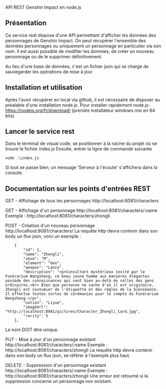 
 API REST Genshin Impact en node.js
## Présentation
Ce service rest dispose d'une API permettant d'afficher les données des personnages de Genshin Impact. 
On peut récupérer l'ensemble des données personnages ou uniquement un personnage en particulier via son nom.
Il est aussi possible de modifier les données, de créer un nouveau personnage ou de le supprimer définitivement.

Au lieu d'une base de données, c'est un fichier json qui se charge de sauvegarder les opérations de mise à jour.

## Installation et utilisation
Après l'avoir récupérer en local via github, il est nécessaire de disposer au préalable d'une installation node.js.
Pour installer rapidement node.js : https://nodejs.org/fr/download/ (prendre installateur windows msi en 64 bits)

## Lancer le service rest
Dans le terminal de visual code, se positionner à la racine du projet où se trouve le fichier index.js
Ensuite, entrer la ligne de commande suivante
```
node .\index.js
```
Si tout se passe bien, un message 'Serveur à l'écoute' s'affichera dans la console. 

## Documentation sur les points d'entrées REST
GET - Affichage de tous les personnages
http://localhost:8081/characters

GET - Affichage d'un personnage
http://localhost:8081/characters/:name
Exemple : http://localhost:8081/characters/zhongli

POST - Création d'un nouveau personnage
http://localhost:8081/characters/
La requête http devra contenir dans son body un flux json, voici un exemple :
```
    {
        "id": 1,
        "name": "Zhongli",
        "sexe": "M",
        "element": "Geo",
        "weapon": "Lance",
        "description": "<p>Consultant mystérieux invité par le Funérarium Wangsheng, ce beau jeune homme aux manières élégantes possède des connaissances qui vont bien au-delà de celles des gens ordinaires.<br> Bien que personne ne sache d'où il est originaire, Zhongli est coutumier de l'étiquette et des règles de la bienséance. Il effectue toutes sortes de cérémonies pour le compte du Funérarium Wangsheng.</p>",
        "nation": "Liyue",
        "imageUrl": "http://localhost:8081/pictures/Character_Zhongli_Card.jpg",
        "rarity": 5
    },
```
Le nom DOIT être unique. 

PUT - Mise à jour d'un personnage existant
http://localhost:8081/characters/:name
Exemple : http://localhost:8081/characters/zhongli
La requête http devra contenir dans son body un flux json, se référer à l'exemple plus haut. 

DELETE - Suppression d'un personnage existant
http://localhost:8081/characters/:name
Exemple : http://localhost:8081/characters/zhongli
Une erreur est retourné si la suppression concerne un personnage non existant.
